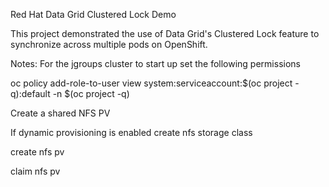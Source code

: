Red Hat Data Grid Clustered Lock Demo

This project demonstrated the use of Data Grid's Clustered Lock feature to synchronize across multiple pods on OpenShift.

Notes:
For the jgroups cluster to start up set the following permissions

oc policy add-role-to-user view system:serviceaccount:$(oc project -q):default -n $(oc project -q)


Create a shared NFS PV

If dynamic provisioning is enabled create nfs storage class

create nfs pv

claim nfs pv

